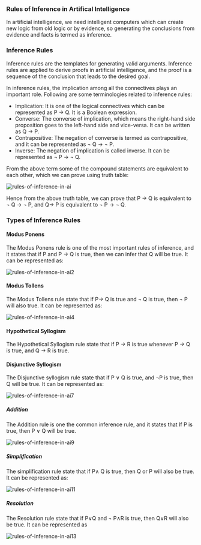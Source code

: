 ### Rules of Inference in Artifical Intelligence

In artificial intelligence, we need intelligent computers which can create new logic from old logic or by evidence, so generating the conclusions from evidence and facts is termed as inference.

### Inference Rules

Inference rules are the templates for generating valid arguments. Inference rules are applied to derive proofs in artificial intelligence, and the proof is a sequence of the conclusion that leads to the desired goal.

In inference rules, the implication among all the connectives plays an important role. Following are some terminologies related to inference rules:
- Implication: It is one of the logical connectives which can be represented as P → Q. It is a Boolean expression.
- Converse: The converse of implication, which means the right-hand side proposition goes to the left-hand side and vice-versa. It can be written as Q → P.
- Contrapositive: The negation of converse is termed as contrapositive, and it can be represented as ¬ Q → ¬ P.
- Inverse: The negation of implication is called inverse. It can be represented as ¬ P → ¬ Q.

From the above term some of the compound statements are equivalent to each other, which we can prove using truth table:

![rules-of-inference-in-ai](./img/rules-of-inference-in-ai.png)

Hence from the above truth table, we can prove that P → Q is equivalent to ¬ Q → ¬ P, and Q→ P is equivalent to ¬ P → ¬ Q.

### Types of Inference Rules

#### Modus Ponens

The Modus Ponens rule is one of the most important rules of inference, and it states that if P and P → Q is true, then we can infer that Q will be true. It can be represented as:

![rules-of-inference-in-ai2](./img/rules-of-inference-in-ai2.png)

#### Modus Tollens

The Modus Tollens rule state that if P→ Q is true and ¬ Q is true, then ¬ P will also true. It can be represented as:

![rules-of-inference-in-ai4](./img/rules-of-inference-in-ai4.png)

#### Hypothetical Syllogism

The Hypothetical Syllogism rule state that if P → R is true whenever P → Q is true, and Q → R is true. 

#### Disjunctive Syllogism

The Disjunctive syllogism rule state that if P ∨ Q is true, and ¬P is true, then Q will be true. It can be represented as:

![rules-of-inference-in-ai7](./img/rules-of-inference-in-ai7.png)


##### Addition

The Addition rule is one the common inference rule, and it states that If P is true, then P ∨ Q will be true.

![rules-of-inference-in-ai9](./img/rules-of-inference-in-ai9.png)

##### Simplification

The simplification rule state that if P∧ Q is true, then Q or P will also be true. It can be represented as:

![rules-of-inference-in-ai11](./img/rules-of-inference-in-ai11.png)

##### Resolution

The Resolution rule state that if P∨Q and ¬ P∧R is true, then Q∨R will also be true. It can be represented as

![rules-of-inference-in-ai13](./img/rules-of-inference-in-ai13.png)